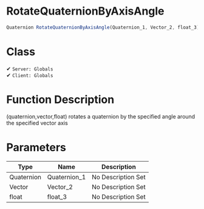 # RotateQuaternionByAxisAngle
```js
Quaternion RotateQuaternionByAxisAngle(Quaternion_1, Vector_2, float_3)
```
# Class
✔ `Server: Globals`  
✔ `Client: Globals`  

# Function Description
(quaternion,vector,float) rotates a quaternion by the specified angle around the specified vector axis
# Parameters
Type|Name|Description
--|--|--
Quaternion|Quaternion_1|No Description Set
Vector|Vector_2|No Description Set
float|float_3|No Description Set
